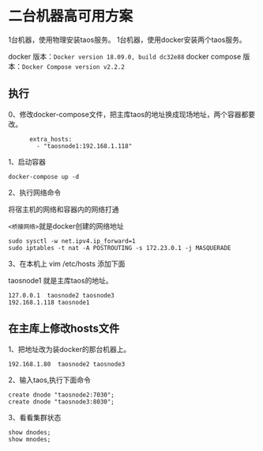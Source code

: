 # 二台机器高可用方案

1台机器，使用物理安装taos服务。
1台机器，使用docker安装两个taos服务。

docker 版本：`Docker version 18.09.0, build dc32e88`
docker compose 版本：`Docker Compose version v2.2.2`

## 执行

0、修改docker-compose文件，把主库taos的地址换成现场地址，两个容器都要改。

```shell
      extra_hosts:
        - "taosnode1:192.168.1.118"
```

1、启动容器
```shell
docker-compose up -d
```
2、执行网络命令

将宿主机的网络和容器内的网络打通

`<桥接网络>`就是docker创建的网络地址


```shell
sudo sysctl -w net.ipv4.ip_forward=1
sudo iptables -t nat -A POSTROUTING -s 172.23.0.1 -j MASQUERADE
```

3、在本机上 vim /etc/hosts 添加下面

taosnode1 就是主库taos的地址。
```shell
127.0.0.1  taosnode2 taosnode3
192.168.1.118 taosnode1
```


## 在主库上修改hosts文件 

1、把地址改为装docker的那台机器上。
```shell
192.168.1.80  taosnode2 taosnode3
```

2、输入taos,执行下面命令

```shell
create dnode "taosnode2:7030";
create dnode "taosnode3:8030";
```

3、看看集群状态

```shell
show dnodes;
show mnodes; 
```